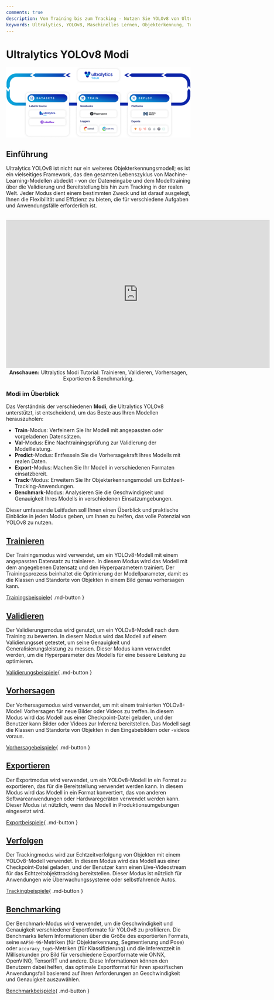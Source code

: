 ```yaml
---
comments: true
description: Vom Training bis zum Tracking - Nutzen Sie YOLOv8 von Ultralytics optimal. Erhalten Sie Einblicke und Beispiele für jeden unterstützten Modus, einschließlich Validierung, Export und Benchmarking.
keywords: Ultralytics, YOLOv8, Maschinelles Lernen, Objekterkennung, Training, Validierung, Vorhersage, Export, Tracking, Benchmarking
---
```


# Ultralytics YOLOv8 Modi

<img width="1024" src="https://github.com/ultralytics/assets/raw/main/yolov8/banner-integrations.png" alt="Ultralytics YOLO-Ökosystem und Integrationen">

## Einführung

Ultralytics YOLOv8 ist nicht nur ein weiteres Objekterkennungsmodell; es ist ein vielseitiges Framework, das den gesamten Lebenszyklus von Machine-Learning-Modellen abdeckt - von der Dateneingabe und dem Modelltraining über die Validierung und Bereitstellung bis hin zum Tracking in der realen Welt. Jeder Modus dient einem bestimmten Zweck und ist darauf ausgelegt, Ihnen die Flexibilität und Effizienz zu bieten, die für verschiedene Aufgaben und Anwendungsfälle erforderlich ist.

<p align="center">
  <br>
  <iframe width="720" height="405" src="https://www.youtube.com/embed/j8uQc0qB91s?si=dhnGKgqvs7nPgeaM"
    title="YouTube-Videoplayer" frameborder="0"
    allow="accelerometer; autoplay; clipboard-write; encrypted-media; gyroscope; picture-in-picture; web-share"
    allowfullscreen>
  </iframe>
  <br>
  <strong>Anschauen:</strong> Ultralytics Modi Tutorial: Trainieren, Validieren, Vorhersagen, Exportieren & Benchmarking.
</p>

### Modi im Überblick

Das Verständnis der verschiedenen **Modi**, die Ultralytics YOLOv8 unterstützt, ist entscheidend, um das Beste aus Ihren Modellen herauszuholen:

- **Train**-Modus: Verfeinern Sie Ihr Modell mit angepassten oder vorgeladenen Datensätzen.
- **Val**-Modus: Eine Nachtrainingsprüfung zur Validierung der Modellleistung.
- **Predict**-Modus: Entfesseln Sie die Vorhersagekraft Ihres Modells mit realen Daten.
- **Export**-Modus: Machen Sie Ihr Modell in verschiedenen Formaten einsatzbereit.
- **Track**-Modus: Erweitern Sie Ihr Objekterkennungsmodell um Echtzeit-Tracking-Anwendungen.
- **Benchmark**-Modus: Analysieren Sie die Geschwindigkeit und Genauigkeit Ihres Modells in verschiedenen Einsatzumgebungen.

Dieser umfassende Leitfaden soll Ihnen einen Überblick und praktische Einblicke in jeden Modus geben, um Ihnen zu helfen, das volle Potenzial von YOLOv8 zu nutzen.

## [Trainieren](train.md)

Der Trainingsmodus wird verwendet, um ein YOLOv8-Modell mit einem angepassten Datensatz zu trainieren. In diesem Modus wird das Modell mit dem angegebenen Datensatz und den Hyperparametern trainiert. Der Trainingsprozess beinhaltet die Optimierung der Modellparameter, damit es die Klassen und Standorte von Objekten in einem Bild genau vorhersagen kann.

[Trainingsbeispiele](train.md){ .md-button }

## [Validieren](val.md)

Der Validierungsmodus wird genutzt, um ein YOLOv8-Modell nach dem Training zu bewerten. In diesem Modus wird das Modell auf einem Validierungsset getestet, um seine Genauigkeit und Generalisierungsleistung zu messen. Dieser Modus kann verwendet werden, um die Hyperparameter des Modells für eine bessere Leistung zu optimieren.

[Validierungsbeispiele](val.md){ .md-button }

## [Vorhersagen](predict.md)

Der Vorhersagemodus wird verwendet, um mit einem trainierten YOLOv8-Modell Vorhersagen für neue Bilder oder Videos zu treffen. In diesem Modus wird das Modell aus einer Checkpoint-Datei geladen, und der Benutzer kann Bilder oder Videos zur Inferenz bereitstellen. Das Modell sagt die Klassen und Standorte von Objekten in den Eingabebildern oder -videos voraus.

[Vorhersagebeispiele](predict.md){ .md-button }

## [Exportieren](export.md)

Der Exportmodus wird verwendet, um ein YOLOv8-Modell in ein Format zu exportieren, das für die Bereitstellung verwendet werden kann. In diesem Modus wird das Modell in ein Format konvertiert, das von anderen Softwareanwendungen oder Hardwaregeräten verwendet werden kann. Dieser Modus ist nützlich, wenn das Modell in Produktionsumgebungen eingesetzt wird.

[Exportbeispiele](export.md){ .md-button }

## [Verfolgen](track.md)

Der Trackingmodus wird zur Echtzeitverfolgung von Objekten mit einem YOLOv8-Modell verwendet. In diesem Modus wird das Modell aus einer Checkpoint-Datei geladen, und der Benutzer kann einen Live-Videostream für das Echtzeitobjekttracking bereitstellen. Dieser Modus ist nützlich für Anwendungen wie Überwachungssysteme oder selbstfahrende Autos.

[Trackingbeispiele](track.md){ .md-button }

## [Benchmarking](benchmark.md)

Der Benchmark-Modus wird verwendet, um die Geschwindigkeit und Genauigkeit verschiedener Exportformate für YOLOv8 zu profilieren. Die Benchmarks liefern Informationen über die Größe des exportierten Formats, seine `mAP50-95`-Metriken (für Objekterkennung, Segmentierung und Pose)
oder `accuracy_top5`-Metriken (für Klassifizierung) und die Inferenzzeit in Millisekunden pro Bild für verschiedene Exportformate wie ONNX, OpenVINO, TensorRT und andere. Diese Informationen können den Benutzern dabei helfen, das optimale Exportformat für ihren spezifischen Anwendungsfall basierend auf ihren Anforderungen an Geschwindigkeit und Genauigkeit auszuwählen.

[Benchmarkbeispiele](benchmark.md){ .md-button }
